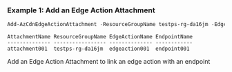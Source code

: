 ### Example 1: Add an Edge Action Attachment
```powershell
Add-AzCdnEdgeActionAttachment -ResourceGroupName testps-rg-da16jm -EdgeActionName edgeaction001 -AttachmentName attachment001 -EndpointName endpoint001
```

```output
AttachmentName ResourceGroupName EdgeActionName EndpointName
-------------- ----------------- -------------- ------------
attachment001  testps-rg-da16jm  edgeaction001  endpoint001
```

Add an Edge Action Attachment to link an edge action with an endpoint